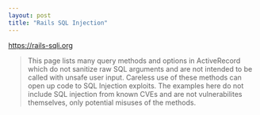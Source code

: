 ```yaml
---
layout: post
title: "Rails SQL Injection"
---
```

<https://rails-sqli.org>
>This page lists many query methods and options in ActiveRecord which do not sanitize raw SQL arguments and are not intended to be called with unsafe user input. Careless use of these methods can open up code to SQL Injection exploits. The examples here do not include SQL injection from known CVEs and are not vulnerabilites themselves, only potential misuses of the methods.

